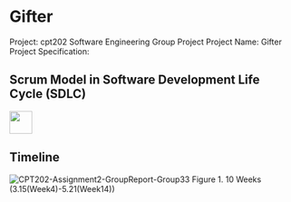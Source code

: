 # Gifter
Project: cpt202 Software Engineering Group Project
Project Name: Gifter
Project Specification:


## Scrum Model in Software Development Life Cycle (SDLC)
<img src="https://github.com/YuezhenQin/Gifter/assets/37969376/a647cfb9-d412-4278-89b1-679a38606bcc" width=40/>


 ## Timeline
![CPT202-Assignment2-GroupReport-Group33](https://github.com/YuezhenQin/Gifter/assets/37969376/edf8baee-c16f-40ce-bae1-4e7401d7a960)
Figure 1. 10 Weeks (3.15(Week4)-5.21(Week14))
